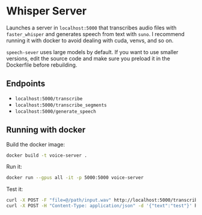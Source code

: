 # Whisper Server

Launches a server in `localhost:5000` that transcribes audio files with `faster_whisper` and generates speech from text with `suno`. I recommend running it with docker to avoid dealing with cuda, venvs, and so on.

`speech-sever` uses large models by default. If you want to use smaller versions, edit the source code and make sure you preload it in the Dockerfile before rebuilding.

## Endpoints

- `localhost:5000/transcribe`
- `localhost:5000/transcribe_segments`
- `localhost:5000/generate_speech`

## Running with docker

Build the docker image:
``` sh
docker build -t voice-server .
```

Run it:
``` sh
docker run --gpus all -it -p 5000:5000 voice-server
```

Test it:
``` sh
curl -X POST -F "file=@/path/input.wav" http://localhost:5000/transcribe
curl -X POST -H "Content-Type: application/json" -d '{"text":"test"}' http://localhost:5000/generate_speech
```


